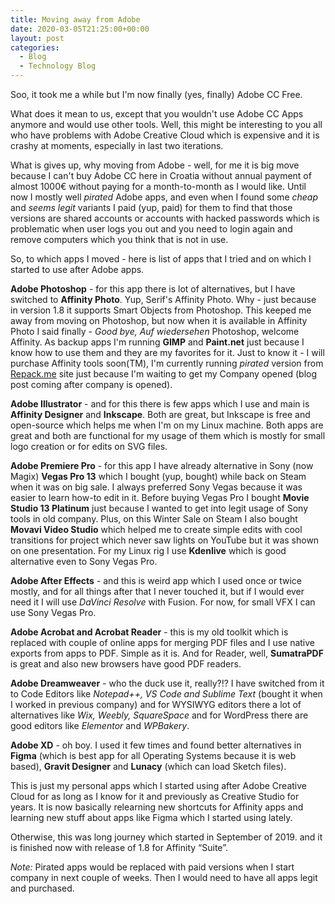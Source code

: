 ```yaml
---
title: Moving away from Adobe
date: 2020-03-05T21:25:00+00:00
layout: post
categories:
  - Blog
  - Technology Blog
---
```

Soo, it took me a while but I'm now finally (yes, finally) Adobe CC Free.

What does it mean to us, except that you wouldn't use Adobe CC Apps anymore and would use other tools. Well, this might be interesting to you all who have problems with Adobe Creative Cloud which is expensive and it is crashy at moments, especially in last two iterations.

What is gives up, why moving from Adobe - well, for me it is big move because I can't buy Adobe CC here in Croatia without annual payment of almost 1000€ without paying for a month-to-month as I would like. Until now I mostly well _pirated_ Adobe apps, and even when I found some _cheap_ and _seems legit_ variants I paid (yup, paid) for them to find that those versions are shared accounts or accounts with hacked passwords which is problematic when user logs you out and you need to login again and remove computers which you think that is not in use.

So, to which apps I moved - here is list of apps that I tried and on which I started to use after Adobe apps.

**Adobe Photoshop** - for this app there is lot of alternatives, but I have switched to **Affinity Photo**. Yup, Serif's Affinity Photo. Why - just because in version 1.8 it supports Smart Objects from Photoshop. This keeped me away from moving on Photoshop, but now when it is available in Affinity Photo I said finally - _Good bye, Auf wiedersehen_ Photoshop, welcome Affinity. As backup apps I'm running **GIMP** and **Paint.net** just because I know how to use them and they are my favorites for it. Just to know it - I will purchase Affinity tools soon(TM), I'm currently running _pirated_ version from [Repack.me](https://repack.me/) site just because I'm waiting to get my Company opened (blog post coming after company is opened).

**Adobe Illustrator** - and for this there is few apps which I use and main is **Affinity Designer** and **Inkscape**. Both are great, but Inkscape is free and open-source which helps me when I'm on my Linux machine. Both apps are great and both are functional for my usage of them which is mostly for small logo creation or for edits on SVG files.


**Adobe Premiere Pro** - for this app I have already alternative in Sony (now Magix) **Vegas Pro 13** which I bought (yup, bought) while back on Steam when it was on big sale. I always preferred Sony Vegas because it was easier to learn how-to edit in it. Before buying Vegas Pro I bought **Movie Studio 13 Platinum** just because I wanted to get into legit usage of Sony tools in old company. Plus, on this Winter Sale on Steam I also bought **Movavi Video Studio** which helped me to create simple edits with cool transitions for project which never saw lights on YouTube but it was shown on one presentation. For my Linux rig I use **Kdenlive** which is good alternative even to Sony Vegas Pro.

**Adobe After Effects** - and this is weird app which I used once or twice mostly, and for all things after that I never touched it, but if I would ever need it I will use _DaVinci Resolve_ with Fusion. For now, for small VFX I can use Sony Vegas Pro.

**Adobe Acrobat and Acrobat Reader** - this is my old toolkit which is replaced with couple of online apps for merging PDF files and I use native exports from apps to PDF. Simple as it is. And for Reader, well, **SumatraPDF** is great and also new browsers have good PDF readers.

**Adobe Dreamweaver** - who the duck use it, really?!? I have switched from it to Code Editors like _Notepad++, VS Code and Sublime Text_ (bought it when I worked in previous company) and for WYSIWYG editors there a lot of alternatives like _Wix, Weebly, SquareSpace_ and for WordPress there are good editors like _Elementor_ and _WPBakery_.

**Adobe XD** - oh boy. I used it few times and found better alternatives in **Figma** (which is best app for all Operating Systems because it is web based), **Gravit Designer** and **Lunacy** (which can load Sketch files).

This is just my personal apps which I started using after Adobe Creative Cloud for as long as I know for it and previously as Creative Studio for years. It is now basically relearning new shortcuts for Affinity apps and learning new stuff about apps like Figma which I started using lately.

Otherwise, this was long journey which started in September of 2019. and it is finished now with release of 1.8 for Affinity “Suite”.

_Note:_ Pirated apps would be replaced with paid versions when I start company in next couple of weeks. Then I would need to have all apps legit and purchased.